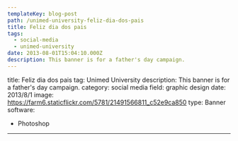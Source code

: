 ```yaml
---
templateKey: blog-post
path: /unimed-university-feliz-dia-dos-pais
title: Feliz dia dos pais
tags:
  - social-media
  - unimed-university
date: 2013-08-01T15:04:10.000Z
description: This banner is for a father's day campaign.
---
```


title: Feliz dia dos pais
tag: Unimed University
description: This banner is for a father's day campaign.
category: social media
field: graphic design
date: 2013/8/1
image: https://farm6.staticflickr.com/5781/21491566811_c52e9ca850
type: Banner
software:
- Photoshop
---
